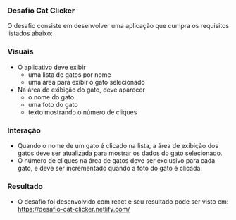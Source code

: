 ### Desafio Cat Clicker

O desafio consiste em desenvolver uma aplicação que cumpra os requisitos listados abaixo:

### Visuais
- O aplicativo deve exibir 
    -   uma lista de gatos por nome
    -   uma área para exibir o gato selecionado
- Na área de exibição do gato, deve aparecer
	-   o nome do gato
	-   uma foto do gato
	-   texto mostrando o número de cliques

### Interação
-   Quando o nome de um gato é clicado na lista, a área de exibição dos gatos deve ser atualizada para mostrar os dados do gato selecionado.
-   O número de cliques na área de gatos deve ser exclusivo para cada gato, e deve ser incrementado quando a foto do gato é clicada.

### Resultado

- O desafio foi desenvolvido com react e seu resultado pode ser visto em: https://desafio-cat-clicker.netlify.com/ 
